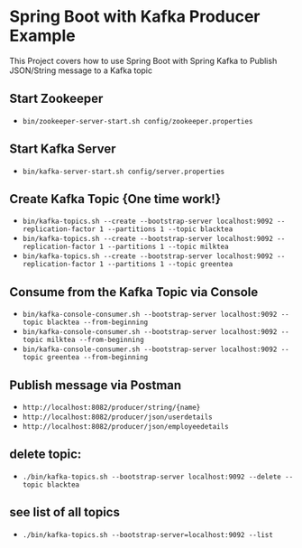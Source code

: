 # Spring Boot with Kafka Producer Example

This Project covers how to use Spring Boot with Spring Kafka to Publish JSON/String message to a Kafka topic
## Start Zookeeper
- `bin/zookeeper-server-start.sh config/zookeeper.properties `

## Start Kafka Server
- `bin/kafka-server-start.sh config/server.properties `

## Create Kafka Topic {One time work!}
- `bin/kafka-topics.sh --create --bootstrap-server localhost:9092 --replication-factor 1 --partitions 1 --topic blacktea `
- `bin/kafka-topics.sh --create --bootstrap-server localhost:9092 --replication-factor 1 --partitions 1 --topic milktea `
- `bin/kafka-topics.sh --create --bootstrap-server localhost:9092 --replication-factor 1 --partitions 1 --topic greentea `

## Consume from the Kafka Topic via Console
- `bin/kafka-console-consumer.sh --bootstrap-server localhost:9092 --topic blacktea --from-beginning ` 
- `bin/kafka-console-consumer.sh --bootstrap-server localhost:9092 --topic milktea --from-beginning `
- `bin/kafka-console-consumer.sh --bootstrap-server localhost:9092 --topic greentea --from-beginning `

## Publish message via Postman
- `http://localhost:8082/producer/string/{name} `
- `http://localhost:8082/producer/json/userdetails `
- `http://localhost:8082/producer/json/employeedetails `

## delete topic:
- `./bin/kafka-topics.sh --bootstrap-server localhost:9092 --delete --topic blacktea `

## see list of all topics
- `./bin/kafka-topics.sh --bootstrap-server=localhost:9092 --list `